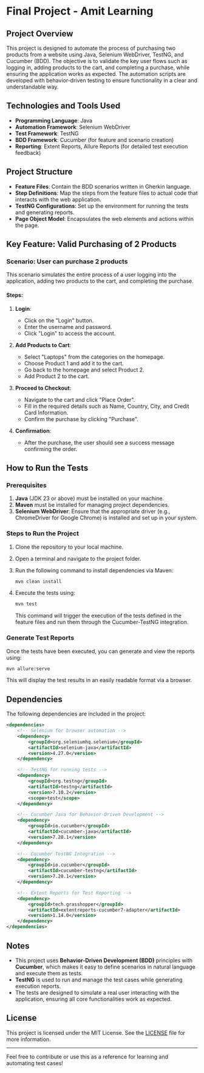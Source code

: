 # Final Project - Amit Learning

## Project Overview

This project is designed to automate the process of purchasing two products from a website using Java, Selenium WebDriver, TestNG, and Cucumber (BDD). The objective is to validate the key user flows such as logging in, adding products to the cart, and completing a purchase, while ensuring the application works as expected. The automation scripts are developed with behavior-driven testing to ensure functionality in a clear and understandable way.

## Technologies and Tools Used

- **Programming Language**: Java
- **Automation Framework**: Selenium WebDriver
- **Test Framework**: TestNG
- **BDD Framework**: Cucumber (for feature and scenario creation)
- **Reporting**: Extent Reports, Allure Reports (for detailed test execution feedback)

## Project Structure

- **Feature Files**: Contain the BDD scenarios written in Gherkin language.
- **Step Definitions**: Map the steps from the feature files to actual code that interacts with the web application.
- **TestNG Configurations**: Set up the environment for running the tests and generating reports.
- **Page Object Model**: Encapsulates the web elements and actions within the page.

## Key Feature: Valid Purchasing of 2 Products

### Scenario: User can purchase 2 products

This scenario simulates the entire process of a user logging into the application, adding two products to the cart, and completing the purchase.

#### Steps:
1. **Login**:
    - Click on the "Login" button.
    - Enter the username and password.
    - Click "Login" to access the account.

2. **Add Products to Cart**:
    - Select "Laptops" from the categories on the homepage.
    - Choose Product 1 and add it to the cart.
    - Go back to the homepage and select Product 2.
    - Add Product 2 to the cart.

3. **Proceed to Checkout**:
    - Navigate to the cart and click "Place Order".
    - Fill in the required details such as Name, Country, City, and Credit Card Information.
    - Confirm the purchase by clicking "Purchase".

4. **Confirmation**:
    - After the purchase, the user should see a success message confirming the order.

## How to Run the Tests

### Prerequisites

1. **Java** (JDK 23 or above) must be installed on your machine.
2. **Maven** must be installed for managing project dependencies.
3. **Selenium WebDriver**: Ensure that the appropriate driver (e.g., ChromeDriver for Google Chrome) is installed and set up in your system.

### Steps to Run the Project

1. Clone the repository to your local machine.
2. Open a terminal and navigate to the project folder.
3. Run the following command to install dependencies via Maven:
   ```bash
   mvn clean install
   ```

4. Execute the tests using:
   ```bash
   mvn test
   ```

   This command will trigger the execution of the tests defined in the feature files and run them through the Cucumber-TestNG integration.

### Generate Test Reports

Once the tests have been executed, you can generate and view the reports using:

```bash
mvn allure:serve
```

This will display the test results in an easily readable format via a browser.

## Dependencies

The following dependencies are included in the project:

```xml
<dependencies>
    <!-- Selenium for browser automation -->
    <dependency>
        <groupId>org.seleniumhq.selenium</groupId>
        <artifactId>selenium-java</artifactId>
        <version>4.27.0</version>
    </dependency>

    <!-- TestNG for running tests -->
    <dependency>
        <groupId>org.testng</groupId>
        <artifactId>testng</artifactId>
        <version>7.10.2</version>
        <scope>test</scope>
    </dependency>

    <!-- Cucumber Java for Behavior-Driven Development -->
    <dependency>
        <groupId>io.cucumber</groupId>
        <artifactId>cucumber-java</artifactId>
        <version>7.20.1</version>
    </dependency>

    <!-- Cucumber TestNG Integration -->
    <dependency>
        <groupId>io.cucumber</groupId>
        <artifactId>cucumber-testng</artifactId>
        <version>7.20.1</version>
    </dependency>

    <!-- Extent Reports for Test Reporting -->
    <dependency>
        <groupId>tech.grasshopper</groupId>
        <artifactId>extentreports-cucumber7-adapter</artifactId>
        <version>1.14.0</version>
    </dependency>
</dependencies>
```

## Notes

- This project uses **Behavior-Driven Development (BDD)** principles with **Cucumber**, which makes it easy to define scenarios in natural language and execute them as tests.
- **TestNG** is used to run and manage the test cases while generating execution reports.
- The tests are designed to simulate a real user interacting with the application, ensuring all core functionalities work as expected.

## License

This project is licensed under the MIT License. See the [LICENSE](LICENSE) file for more information.

---

Feel free to contribute or use this as a reference for learning and automating test cases!